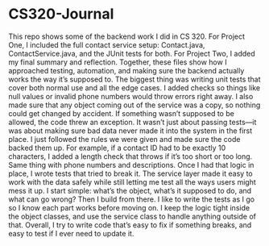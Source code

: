 # CS320-Journal

This repo shows some of the backend work I did in CS 320. For Project One, I included the full contact service setup: Contact.java, ContactService.java, and the JUnit tests for both. For Project Two, I added my final summary and reflection. Together, these files show how I approached testing, automation, and making sure the backend actually works the way it’s supposed to. The biggest thing was writing unit tests that cover both normal use and all the edge cases. I added checks so things like null values or invalid phone numbers would throw errors right away. I also made sure that any object coming out of the service was a copy, so nothing could get changed by accident. If something wasn’t supposed to be allowed, the code threw an exception. It wasn’t just about passing tests—it was about making sure bad data never made it into the system in the first place. I just followed the rules we were given and made sure the code backed them up. For example, if a contact ID had to be exactly 10 characters, I added a length check that throws if it’s too short or too long. Same thing with phone numbers and descriptions. Once I had that logic in place, I wrote tests that tried to break it. The service layer made it easy to work with the data safely while still letting me test all the ways users might mess it up. I start simple: what’s the object, what’s it supposed to do, and what can go wrong? Then I build from there. I like to write the tests as I go so I know each part works before moving on. I keep the logic tight inside the object classes, and use the service class to handle anything outside of that. Overall, I try to write code that’s easy to fix if something breaks, and easy to test if I ever need to update it.

